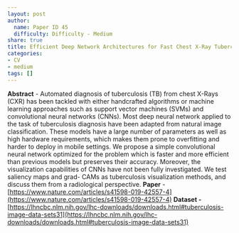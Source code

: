 ```yaml
---
layout: post
author:
  name: Paper ID 45
  difficulty: Difficulty - Medium
share: true
title: Efficient Deep Network Architectures for Fast Chest X-Ray Tuberculosis Screening and Visualization
categories:
- CV
- medium
tags: []
---
```

**Abstract** - Automated diagnosis of tuberculosis (TB) from chest X-Rays (CXR) has been tackled with either handcrafted algorithms or machine learning approaches such as support vector machines (SVMs) and convolutional neural networks (CNNs). Most deep neural network applied to the task of tuberculosis diagnosis have been adapted from natural image classification. These models have a large number of parameters as well as high hardware requirements, which makes them prone to overfitting and harder to deploy in mobile settings. We propose a simple convolutional neural network optimized for the problem which is faster and more efficient than previous models but preserves their accuracy. Moreover, the visualization capabilities of CNNs have not been fully investigated. We test saliency maps and grad- CAMs as tuberculosis visualization methods, and discuss them from a radiological  perspective.
**Paper** - [https://www.nature.com/articles/s41598-019-42557-4](https://www.nature.com/articles/s41598-019-42557-4)
**Dataset -** [https://lhncbc.nlm.nih.gov/lhc-downloads/downloads.html#tuberculosis-image-data-sets31](https://lhncbc.nlm.nih.gov/lhc-downloads/downloads.html#tuberculosis-image-data-sets31)
    